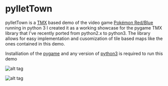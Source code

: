 pylletTown
==========

pylletTown is a [TMX](https://github.com/bjorn/tiled/wiki/TMX-Map-Format) based demo of the video game [Pokémon Red/Blue](https://en.wikipedia.org/wiki/Pok%C3%A9mon_Red_and_Blue) running in python 3
I created it as a working showcase for the pygame TMX library that I've recently ported from python2.x to python3. The library allows for easy implementation and cusomization of tile based maps like the ones contained in this demo.

Installiation of the [pygame](http://www.pygame.org/install.html) and any version of [python3](http://www.python.org/getit/) is required to run this demo

![alt tag](http://i.imgur.com/kudkDNn.png)

![alt tag](http://i.imgur.com/GBaHfkW.png)
